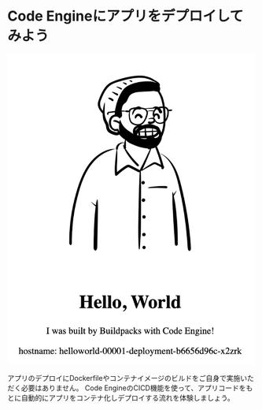 # Code Engineにアプリをデプロイしてみよう

![helloworld-app](docs/helloworld-app.png)


アプリのデプロイにDockerfileやコンテナイメージのビルドをご自身で実施いただく必要はありません。
Code EngineのCICD機能を使って、アプリコードをもとに自動的にアプリをコンテナ化しデプロイする流れを体験しましょう。

